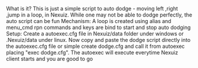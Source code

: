 What is it?
This is just a simple script to auto dodge - moving left ,right ,jump in a loop, in Nexuiz. While one may not be able to dodge perfectly, the auto script can be fun
Mechanism:
A loop is created using alias and menu_cmd rpn commands and keys are bind to start and stop auto dodging
Setup:
Create a autoexec.cfg file in Nexuiz/data folder under windows or .Nexuiz/data under linux. Now copy and paste the dodge script directly into the autoexec.cfg file
or simple create dodge.cfg and call it from autoexec placing "exec dodge.cfg". The autoexec will execute everytime Nexuiz client starts and you are good to go